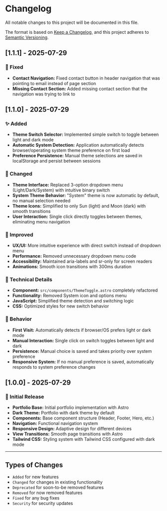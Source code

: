 # Changelog

All notable changes to this project will be documented in this file.

The format is based on [Keep a Changelog](https://keepachangelog.com/en/1.0.0/),
and this project adheres to [Semantic Versioning](https://semver.org/spec/v2.0.0.html).

## [1.1.1] - 2025-07-29

### 🔧 Fixed
- **Contact Navigation:** Fixed contact button in header navigation that was pointing to email instead of page section
- **Missing Contact Section:** Added missing contact section that the navigation was trying to link to

## [1.1.0] - 2025-07-29

### ✨ Added
- **Theme Switch Selector:** Implemented simple switch to toggle between light and dark mode
- **Automatic System Detection:** Application automatically detects browser/operating system theme preference on first load
- **Preference Persistence:** Manual theme selections are saved in localStorage and persist between sessions

### 🔄 Changed
- **Theme Interface:** Replaced 3-option dropdown menu (Light/Dark/System) with intuitive binary switch
- **System Theme Behavior:** "System" theme is now automatic by default, no manual selection needed
- **Theme Icons:** Simplified to only Sun (light) and Moon (dark) with smooth transitions
- **User Interaction:** Single click directly toggles between themes, eliminating menu navigation

### 🎨 Improved
- **UX/UI:** More intuitive experience with direct switch instead of dropdown menu
- **Performance:** Removed unnecessary dropdown menu code
- **Accessibility:** Maintained aria-labels and sr-only for screen readers
- **Animations:** Smooth icon transitions with 300ms duration

### 🔧 Technical Details
- **Component:** `src/components/ThemeToggle.astro` completely refactored
- **Functionality:** Removed System icon and options menu
- **JavaScript:** Simplified theme detection and switching logic
- **CSS:** Optimized styles for new switch behavior

### 🎯 Behavior
- **First Visit:** Automatically detects if browser/OS prefers light or dark mode
- **Manual Interaction:** Single click on switch toggles between light and dark
- **Persistence:** Manual choice is saved and takes priority over system preference
- **Responsive System:** If no manual preference is saved, automatically responds to system preference changes

## [1.0.0] - 2025-07-29

### 🎉 Initial Release
- **Portfolio Base:** Initial portfolio implementation with Astro
- **Dark Theme:** Portfolio with dark theme by default
- **Components:** Base component structure (Header, Footer, Hero, etc.)
- **Navigation:** Functional navigation system
- **Responsive Design:** Adaptive design for different devices
- **View Transitions:** Smooth page transitions with Astro
- **Tailwind CSS:** Styling system with Tailwind CSS configured with dark mode

---

## Types of Changes
- `Added` for new features
- `Changed` for changes in existing functionality
- `Deprecated` for soon-to-be removed features
- `Removed` for now removed features
- `Fixed` for any bug fixes
- `Security` for security updates
